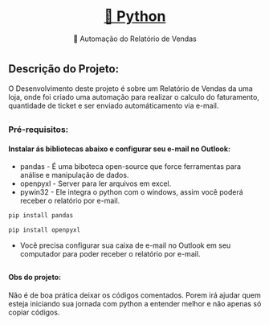 <h1 align="center">
    <a href="https://www.python.org/">🔗 Python</a>
</h1>
<p align="center">🚀 Automação do Relatório de Vendas</p>

#

## Descrição do Projeto: 
O Desenvolvimento deste projeto é sobre um Relatório de Vendas da uma loja, onde foi criado uma automação para realizar o calculo do faturamento, quantidade de ticket e ser enviado automáticamento via e-mail.

##



### Pré-requisitos:

#### Instalar ás bibliotecas abaixo e configurar seu e-mail no Outlook:

 - pandas -  É uma biboteca open-source que force ferramentas para análise e manipulação de dados.
 - openpyxl -  Server para ler arquivos em excel.
 - pywin32 - Ele integra o python com o windows, assim você poderá receber o relatório por e-mail.

```bash
pip install pandas
```

```bash
pip install openpyxl
```

- Você precisa configurar sua caixa de e-mail no Outlook em seu computador para poder receber o relatório por e-mail.


##

#### Obs do projeto:
Não é de boa prática deixar os códigos comentados.
Porem irá ajudar quem esteja iniciando sua jornada com python a entender melhor e não apenas só copiar códigos.





